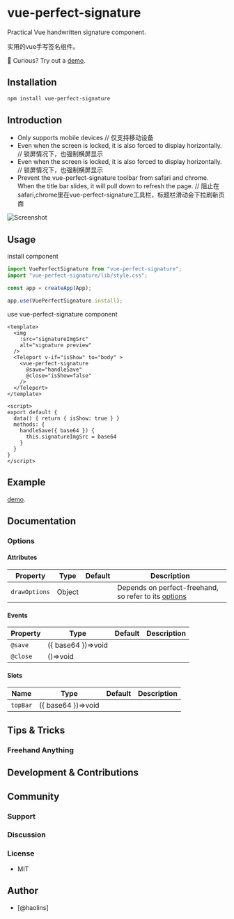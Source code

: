 # vue-perfect-signature

Practical Vue handwritten signature component.

实用的vue手写签名组件。

🔗 Curious? Try out a [demo](https://perfect-signature-play.vercel.app/#/).

## Installation

```bash
npm install vue-perfect-signature
```

## Introduction

* Only supports mobile devices
// 仅支持移动设备
* Even when the screen is locked, it is also forced to display horizontally.
// 锁屏情况下，也强制横屏显示
* Even when the screen is locked, it is also forced to display horizontally.
// 锁屏情况下，也强制横屏显示
* Prevent the vue-perfect-signature toolbar from safari and chrome. When the title bar slides, it will pull down to refresh the page.
// 阻止在safari,chrome里在vue-perfect-signature工具栏，标题栏滑动会下拉刷新页面

![Screenshot](https://raw.githubusercontent.com/boy-lin/perfect-signature/main/packages/perfect-signature/assets/preview.png)

## Usage

install component
```js
import VuePerfectSignature from "vue-perfect-signature";
import "vue-perfect-signature/lib/style.css";

const app = createApp(App);

app.use(VuePerfectSignature.install);
```
use vue-perfect-signature component
```vue
<template>
  <img
    :src="signatureImgSrc"
    alt="signature preview"
  />
  <Teleport v-if="isShow" to="body" >
    <vue-perfect-signature
      @save="handleSave"
      @close="isShow=false"
    />
  </Teleport>
</template>

<script>
export default {
  data() { return { isShow: true } }
  methods: {
    handleSave({ base64 }) {
      this.signatureImgSrc = base64
    }
  }
}
</script>
```

## Example
[demo](https://perfect-signature-play.vercel.app/#/).
## Documentation

### Options
#### Attributes
| Property           | Type     | Default | Description                                           |
| ------------------ | -------- | ------- | ----------------------------------------------------- |
| `drawOptions`             | Object   |        |Depends on perfect-freehand, so refer to its [options](https://github.com/steveruizok/perfect-freehand#options)|

#### Events

| Property           | Type     | Default | Description                                           |
| ------------------ | -------- | ------- | ----------------------------------------------------- |
| `@save`             | ({ base64 })=>void   |        |                |
| `@close`             | ()=>void   |        |                |

#### Slots

| Name           | Type     | Default | Description                                           |
| ------------------ | -------- | ------- | ----------------------------------------------------- |
| `topBar`             | ({ base64 })=>void   |        |                |


## Tips & Tricks

### Freehand Anything

## Development & Contributions

## Community

### Support

### Discussion

### License

- MIT

## Author

- [@haolins]